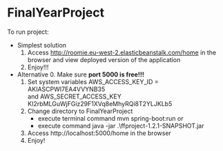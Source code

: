 # FinalYearProject

To run project: 
- Simplest solution 
    1. Access http://roomie.eu-west-2.elasticbeanstalk.com/home in the browser and view  deployed version of the application 
    2. Enjoy!!! 
- Alternative 
    0. Make sure  **port 5000 is free!!!**
    1. Set system variables 
 AWS_ACCESS_KEY_ID = AKIASCPWI7EA4VVYNB35 \
and AWS_SECRET_ACCESS_KEY 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 
    2. Change directory  to FinalYearProject 
        -  execute terminal command  mvn spring-boot:run 
        or 
        - execute command  java -jar  .\ffproject-1.2.1-SNAPSHOT.jar 
    3. Access http://localhost:5000/home in the  browser
    4. Enjoy!
